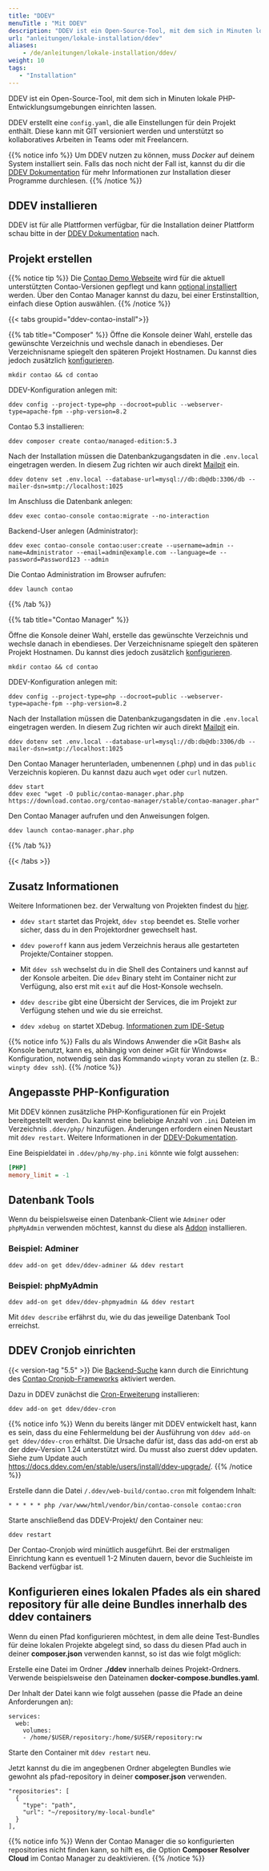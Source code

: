 ```yaml
---
title: "DDEV"
menuTitle : "Mit DDEV"
description: "DDEV ist ein Open-Source-Tool, mit dem sich in Minuten lokale PHP-Entwicklungsumgebungen einrichten lassen."
url: "anleitungen/lokale-installation/ddev"
aliases:
    - /de/anleitungen/lokale-installation/ddev/
weight: 10
tags:
   - "Installation"
---
```


DDEV ist ein Open-Source-Tool, mit dem sich in Minuten lokale PHP-Entwicklungsumgebungen einrichten lassen.

DDEV erstellt eine `config.yaml`, die alle Einstellungen für dein Projekt enthält. Diese kann mit GIT versioniert werden und unterstützt so kollaboratives Arbeiten in Teams oder mit Freelancern.

{{% notice info %}}
Um DDEV nutzen zu können, muss _Docker_ auf deinem System installiert sein. Falls das noch
nicht der Fall ist, kannst du dir die
[DDEV Dokumentation](https://ddev.readthedocs.io/en/stable/users/install/docker-installation/) für
mehr Informationen zur Installation dieser Programme durchlesen.
{{% /notice %}}


## DDEV installieren

DDEV ist für alle Plattformen verfügbar, für die Installation deiner Plattform schau bitte in der [DDEV Dokumentation](https://ddev.readthedocs.io/en/stable/users/install/ddev-installation/) nach.


## Projekt erstellen

{{% notice tip %}}
Die [Contao Demo Webseite](https://demo.contao.org/) wird für die aktuell unterstützten Contao-Versionen gepflegt und kann [optional 
installiert](https://github.com/contao/contao-demo) werden. Über den Contao Manager kannst du dazu, bei einer Erstinstalltion, einfach diese
Option auswählen.
{{% /notice %}}

{{< tabs groupid="ddev-contao-install">}}

{{% tab title="Composer" %}}
Öffne die Konsole deiner Wahl, erstelle das gewünschte Verzeichnis und wechsle danach in ebendieses. Der Verzeichnisname spiegelt den späteren Projekt Hostnamen. Du kannst dies jedoch zusätzlich [konfigurieren](https://ddev.readthedocs.io/en/latest/users/extend/additional-hostnames/).

```shell
mkdir contao && cd contao
```

DDEV-Konfiguration anlegen mit:

```shell
ddev config --project-type=php --docroot=public --webserver-type=apache-fpm --php-version=8.2
```

Contao 5.3 installieren:

```shell
ddev composer create contao/managed-edition:5.3
```

Nach der Installation müssen die Datenbankzugangsdaten in die `.env.local` eingetragen werden. In diesem Zug richten wir auch direkt 
[Mailpit](https://ddev.readthedocs.io/en/stable/users/usage/developer-tools/#email-capture-and-review-mailpit) ein.

```shell
ddev dotenv set .env.local --database-url=mysql://db:db@db:3306/db --mailer-dsn=smtp://localhost:1025
```

Im Anschluss die Datenbank anlegen:

```shell
ddev exec contao-console contao:migrate --no-interaction
```

Backend-User anlegen (Administrator):

```shell
ddev exec contao-console contao:user:create --username=admin --name=Administrator --email=admin@example.com --language=de --password=Password123 --admin
```

Die Contao Administration im Browser aufrufen:

```shell
ddev launch contao
```

{{% /tab %}}

{{% tab title="Contao Manager" %}}

Öffne die Konsole deiner Wahl, erstelle das gewünschte Verzeichnis und wechsle danach in ebendieses. Der Verzeichnisname spiegelt den späteren Projekt Hostnamen. Du kannst dies jedoch zusätzlich [konfigurieren](https://ddev.readthedocs.io/en/latest/users/extend/additional-hostnames/).

```shell
mkdir contao && cd contao
```

DDEV-Konfiguration anlegen mit:

```shell
ddev config --project-type=php --docroot=public --webserver-type=apache-fpm --php-version=8.2
```

Nach der Installation müssen die Datenbankzugangsdaten in die `.env.local` eingetragen werden. In diesem Zug richten wir auch direkt 
[Mailpit](https://ddev.readthedocs.io/en/stable/users/usage/developer-tools/#email-capture-and-review-mailpit) ein.

```shell
ddev dotenv set .env.local --database-url=mysql://db:db@db:3306/db --mailer-dsn=smtp://localhost:1025
```

Den Contao Manager herunterladen, umbenennen (.php) und in das `public` Verzeichnis kopieren. Du kannst dazu auch `wget` oder `curl` nutzen.

```shell
ddev start
ddev exec "wget -O public/contao-manager.phar.php https://download.contao.org/contao-manager/stable/contao-manager.phar"
```

Den Contao Manager aufrufen und den Anweisungen folgen.

```shell
ddev launch contao-manager.phar.php
```

{{% /tab %}}

{{< /tabs >}}


## Zusatz Informationen

Weitere Informationen bez. der Verwaltung von Projekten findest du [hier](https://ddev.readthedocs.io/en/stable/users/usage/managing-projects/#listing-project-information).

- `ddev start` startet das Projekt, `ddev stop` beendet es. Stelle vorher sicher, dass du in den Projektordner gewechselt hast.

- `ddev poweroff` kann aus jedem Verzeichnis heraus alle gestarteten Projekte/Container stoppen.

- Mit `ddev ssh` wechselst du in die Shell des Containers und kannst auf der Konsole arbeiten. Die `ddev` Binary steht im Container nicht zur Verfügung, also erst mit `exit` auf die Host-Konsole wechseln.

- `ddev describe` gibt eine Übersicht der Services, die im Projekt zur Verfügung stehen und wie du sie erreichst.

- `ddev xdebug on` startet XDebug. [Informationen zum IDE-Setup](https://ddev.readthedocs.io/en/latest/users/debugging-profiling/step-debugging/#ide-setup)

{{% notice info %}}
Falls du als Windows Anwender die »Git Bash« als Konsole benutzt, kann es, abhängig von deiner »Git für Windows« Konfiguration, notwendig sein das Kommando `winpty` voran zu stellen (z. B.: `winpty ddev ssh`).
{{% /notice %}}

## Angepasste PHP-Konfiguration

Mit DDEV können zusätzliche PHP-Konfigurationen für ein Projekt bereitgestellt werden. Du kannst eine beliebige Anzahl von `.ini` Dateien im Verzeichnis `.ddev/php/` hinzufügen. Änderungen erfordern einen Neustart mit `ddev restart`. Weitere Informationen in der [DDEV-Dokumentation](https://ddev.readthedocs.io/en/stable/users/extend/customization-extendibility/#custom-php-configuration-phpini).

Eine Beispieldatei in `.ddev/php/my-php.ini` könnte wie folgt aussehen:

```ini
[PHP]
memory_limit = -1
```


## Datenbank Tools

Wenn du beispielsweise einen Datenbank-Client wie `Adminer` oder `phpMyAdmin` verwenden möchtest, kannst du diese als 
[Addon](https://ddev.readthedocs.io/en/latest/users/extend/additional-services/) installieren.


### Beispiel: Adminer

```shell
ddev add-on get ddev/ddev-adminer && ddev restart
```

### Beispiel: phpMyAdmin

```shell
ddev add-on get ddev/ddev-phpmyadmin && ddev restart
```

Mit `ddev describe` erfährst du, wie du das jeweilige Datenbank Tool erreichst.


## DDEV Cronjob einrichten

{{< version-tag "5.5" >}} Die [Backend-Suche](https://docs.contao.org/manual/de/installation/systemvoraussetzungen/backend-suche/) kann durch die Einrichtung des [Contao Cronjob-Frameworks](https://docs.contao.org/manual/de/performance/cronjobs/) aktiviert werden.

Dazu in DDEV zunächst die [Cron-Erweiterung](https://github.com/ddev/ddev-cron) installieren:

```shell
ddev add-on get ddev/ddev-cron
```
{{% notice info %}}
Wenn du bereits länger mit DDEV entwickelt hast, kann es sein, dass du eine Fehlermeldung bei der Ausführung von `ddev add-on get ddev/ddev-cron` erhältst. Die Ursache dafür ist, dass das add-on erst ab der ddev-Version 1.24 unterstützt wird. Du musst also zuerst ddev updaten. Siehe zum Update auch https://docs.ddev.com/en/stable/users/install/ddev-upgrade/.
{{% /notice %}}

Erstelle dann die Datei `/.ddev/web-build/contao.cron` mit folgendem Inhalt:

```shell
* * * * * php /var/www/html/vendor/bin/contao-console contao:cron
```

Starte anschließend das DDEV-Projekt/ den Container neu:

```shell
ddev restart
```

Der Contao-Cronjob wird minütlich ausgeführt. Bei der erstmaligen Einrichtung kann es eventuell 1-2 Minuten dauern, bevor die Suchleiste im Backend verfügbar ist.

## Konfigurieren eines lokalen Pfades als ein shared repository für alle deine Bundles innerhalb des ddev containers

Wenn du einen Pfad konfigurieren möchtest, in dem alle deine Test-Bundles für deine lokalen Projekte abgelegt sind, so dass du diesen Pfad auch in deiner **composer.json** verwenden kannst, so ist das wie folgt möglich:

Erstelle eine Datei im Ordner **./ddev** innerhalb deines Projekt-Ordners. Verwende beispielsweise den Dateinamen **docker-compose.bundles.yaml**.

Der Inhalt der Datei kann wie folgt aussehen (passe die Pfade an deine Anforderungen an):
```
services:
  web:
    volumes:
    - /home/$USER/repository:/home/$USER/repository:rw
```

Starte den Container mit `ddev restart` neu.

Jetzt kannst du die im angegbenen Ordner abgelegten Bundles wie gewohnt als pfad-repository in deiner **composer.json** verwenden.
```
"repositories": [
  {
    "type": "path",
    "url": "~/repository/my-local-bundle"
  }
],
```

{{% notice info %}}
Wenn der Contao Manager die so konfigurierten repositories nicht finden kann, so hilft es, die Option **Composer Resolver Cloud** im Contao Manager zu deaktivieren.
{{% /notice %}}
